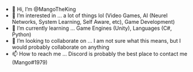 - 👋 Hi, I’m @MangoTheKing
- 👀 I’m interested in ... a lot of things lol (Video Games, AI (Neurel Networks, System Learning, Self Aware, etc), Game Development)
- 🌱 I’m currently learning ... Game Engines (Unity), Languages (C#, Python)
- 💞️ I’m looking to collaborate on ... I am not sure what this means, but I would probably collaborate on anything
- 📫 How to reach me ... Discord is probably the best place to contact me (Mango#1979)

<!---
MangoTheKing/MangoTheKing is a ✨ special ✨ repository because its `README.md` (this file) appears on your GitHub profile.
You can click the Preview link to take a look at your changes.
--->
